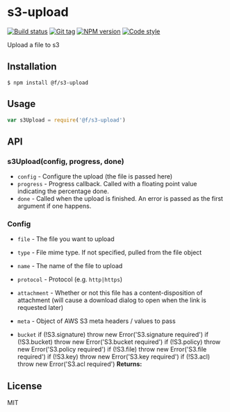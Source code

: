 
# s3-upload

[![Build status][travis-image]][travis-url]
[![Git tag][git-image]][git-url]
[![NPM version][npm-image]][npm-url]
[![Code style][standard-image]][standard-url]

Upload a file to s3

## Installation

    $ npm install @f/s3-upload

## Usage

```js
var s3Upload = require('@f/s3-upload')

```

## API

### s3Upload(config, progress, done)

- `config` - Configure the upload (the file is passed here)
- `progress` - Progress callback. Called with a floating point value indicating the percentage done.
- `done` - Called when the upload is finished. An error is passed as the first argument if one happens.

### Config

  * `file` - The file you want to upload
  * `type` - File mime type. If not specified, pulled from the file object
  * `name` - The name of the file to upload
  * `protocol` - Protocol (e.g. `http|https`)
  * `attachment` - Whether or not this file has a content-disposition of attachment (will cause a download dialog to open when the link is requested later)
  * `meta` - Object of AWS S3 meta headers / values to pass

  * `bucket`
  if (!S3.signature) throw new Error('S3.signature required')
  if (!S3.bucket) throw new Error('S3.bucket required')
  if (!S3.policy) throw new Error('S3.policy required')
  if (!S3.file) throw new Error('S3.file required')
  if (!S3.key) throw new Error('S3.key required')
  if (!S3.acl) throw new Error('S3.acl required')
**Returns:**

## License

MIT

[travis-image]: https://img.shields.io/travis/micro-js/s3-upload.svg?style=flat-square
[travis-url]: https://travis-ci.org/micro-js/s3-upload
[git-image]: https://img.shields.io/github/tag/micro-js/s3-upload.svg?style=flat-square
[git-url]: https://github.com/micro-js/s3-upload
[standard-image]: https://img.shields.io/badge/code%20style-standard-brightgreen.svg?style=flat-square
[standard-url]: https://github.com/feross/standard
[npm-image]: https://img.shields.io/npm/v/@f/s3-upload.svg?style=flat-square
[npm-url]: https://npmjs.org/package/@f/s3-upload
